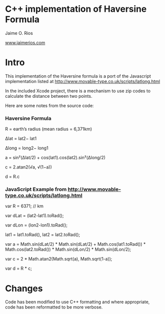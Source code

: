 # C++ implementation of Haversine Formula

Jaime O. Rios

www.jaimerios.com

# Intro
This implementation of the Haversine formula is a port of the Javascript implementation listed at http://www.movable-type.co.uk/scripts/latlong.html

In the included Xcode project, there is a mechanism to use zip codes to calculate the distance between two points.

Here are some notes from the source code:

### Haversine Formula
R = earth’s radius (mean radius = 6,371km)

Δlat = lat2− lat1

Δlong = long2− long1

a = sin²(Δlat/2) + cos(lat1).cos(lat2).sin²(Δlong/2)

c = 2.atan2(√a, √(1−a))

d = R.c

### JavaScript Example from http://www.movable-type.co.uk/scripts/latlong.html
var R = 6371; // km

var dLat = (lat2-lat1).toRad();

var dLon = (lon2-lon1).toRad();

lat1 = lat1.toRad(), lat2 = lat2.toRad();


var a = Math.sin(dLat/2) * Math.sin(dLat/2) +
Math.cos(lat1.toRad()) * Math.cos(lat2.toRad()) *
Math.sin(dLon/2) * Math.sin(dLon/2);

var c = 2 * Math.atan2(Math.sqrt(a), Math.sqrt(1-a));

var d = R * c;


# Changes
Code has been modified to use C++ formatting and where appropriate, code has been reformatted to be more verbose.
